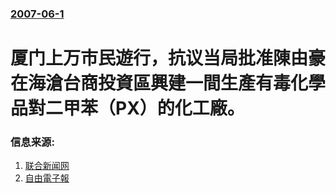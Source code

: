 ### [2007-06-1](/news/2007/06/1/index.md)

##### 
# 厦门上万市民遊行，抗议当局批准陳由豪在海滄台商投資區興建一間生產有毒化學品對二甲苯（PX）的化工廠。




### 信息来源:

1. [联合新闻网](http://gb.udn.com/gb/udn.com/NEWS/WORLD/WOR1/3871363.shtml)
2. [自由電子報](https://web.archive.org/web/20070604150202/http://www.libertytimes.com.tw/2007/new/jun/3/today-p1.htm)
